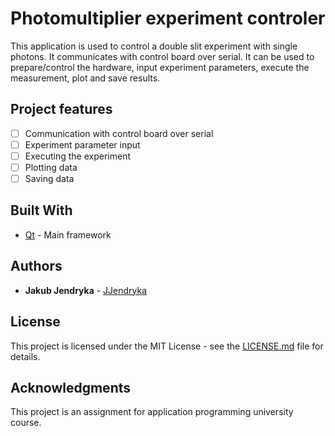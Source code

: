 # Photomultiplier experiment controler

This application is used to control a double slit experiment with single photons. It communicates with control board over serial. 
It can be used to prepare/control the hardware, input experiment parameters, execute the measurement, plot and save results.

## Project features

 - [ ] Communication with control board over serial
 - [ ] Experiment parameter input
 - [ ] Executing the experiment
 - [ ] Plotting data
 - [ ] Saving data

## Built With

* [Qt](https://www.qt.io/) - Main framework

## Authors

* **Jakub Jendryka** - [JJendryka](https://github.com/JJendryka)

## License

This project is licensed under the MIT License - see the [LICENSE.md](LICENSE.md) file for details.

## Acknowledgments

This project is an assignment for application programming university course.
